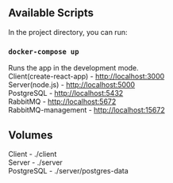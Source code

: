 
## Available Scripts

In the project directory, you can run:

### `docker-compose up`

Runs the app in the development mode.<br />
Client(create-react-app) - [http://localhost:3000](http://localhost:3000)
<br />
Server(node.js)          - [http://localhost:5000](http://localhost:5000)
<br />
PostgreSQL               - [http://localhost:5432](http://localhost:5432)
<br />
RabbitMQ                 - [http://localhost:5672](http://localhost:5672)
<br />
RabbitMQ-management      - [http://localhost:15672](http://localhost:15672)
<br />

## Volumes
Client - ./client
<br />
Server - ./server
<br />
PostgreSQL - ./server/postgres-data
<br />

